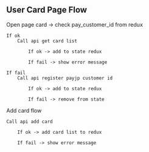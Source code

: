 ## User Card Page Flow

Open page card -> check pay_customer_id from redux

    If ok
        Call api get card list

            If ok -> add to state redux

            If fail -> show error message

    If fail
        Call api register payjp customer id

            If ok -> add to state redux

            If fail -> remove from state

Add card flow

    Call api add card

        If ok -> add card list to redux

        If fail -> show error message
